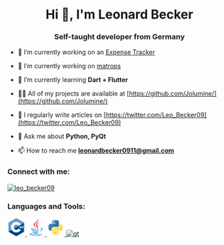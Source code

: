 <h1 align="center">Hi 👋, I'm Leonard Becker</h1>
<h3 align="center">Self-taught developer from Germany</h3>

- 🔭 I’m currently working on an [Expense Tracker](https://github.com/Jolumine/exptrk)

- 🔭 I’m currently working on [matrops](https://github.com/Jolumine/matrops)

- 🌱 I’m currently learning **Dart + Flutter**

- 👨‍💻 All of my projects are available at [https://github.com/Jolumine/](https://github.com/Jolumine/)

- 📝 I regularly write articles on [https://twitter.com/Leo_Becker09](https://twitter.com/Leo_Becker09)

- 💬 Ask me about **Python, PyQt**

- 📫 How to reach me **leonardbecker0911@gmail.com**

<h3 align="left">Connect with me:</h3>
<p align="left">
<a href="https://twitter.com/leo_becker09" target="blank"><img align="center" src="https://raw.githubusercontent.com/rahuldkjain/github-profile-readme-generator/master/src/images/icons/Social/twitter.svg" alt="leo_becker09" height="30" width="40" /></a>
</p>

<h3 align="left">Languages and Tools:</h3>
<p align="left"> <a href="https://www.w3schools.com/cpp/" target="_blank" rel="noreferrer"> <img src="https://raw.githubusercontent.com/devicons/devicon/master/icons/cplusplus/cplusplus-original.svg" alt="cplusplus" width="40" height="40"/> </a> <a href="https://www.java.com" target="_blank" rel="noreferrer"> <img src="https://raw.githubusercontent.com/devicons/devicon/master/icons/java/java-original.svg" alt="java" width="40" height="40"/> </a> <a href="https://www.python.org" target="_blank" rel="noreferrer"> <img src="https://raw.githubusercontent.com/devicons/devicon/master/icons/python/python-original.svg" alt="python" width="40" height="40"/> </a> <a href="https://www.qt.io/" target="_blank" rel="noreferrer"> <img src="https://upload.wikimedia.org/wikipedia/commons/0/0b/Qt_logo_2016.svg" alt="qt" width="40" height="40"/> </a> </p>


